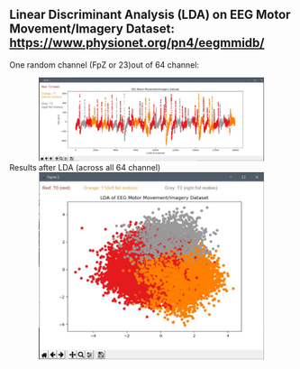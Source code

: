 
## Linear Discriminant Analysis (LDA) on EEG Motor Movement/Imagery Dataset: https://www.physionet.org/pn4/eegmmidb/
One random channel (FpZ or 23)out of 64 channel:
<div align="center">
    <img src="FpZS001R03.JPG" width="400px"</img> 
</div>
Results after LDA (across all 64 channel)
<div align="center">
    <img src="LDAFpZS001R03.JPG" width="400px"</img> 
</div>


